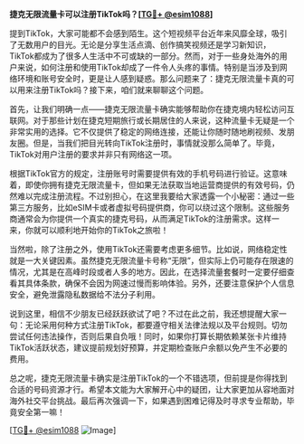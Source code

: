 **捷克无限流量卡可以注册TikTok吗？[[TG💪+ @esim1088](https://t.me/s/esim1088)]**

提到TikTok，大家可能都不会感到陌生。这个短视频平台近年来风靡全球，吸引了无数用户的目光。无论是分享生活点滴、创作搞笑视频还是学习新知识，TikTok都成为了很多人生活中不可或缺的一部分。然而，对于一些身处海外的用户来说，如何注册和使用TikTok却成了一件令人头疼的事情。特别是当涉及到网络环境和账号安全时，更是让人感到疑惑。那么问题来了：捷克无限流量卡真的可以用来注册TikTok吗？接下来，咱们就来聊聊这个问题。

首先，让我们明确一点——捷克无限流量卡确实能够帮助你在捷克境内轻松访问互联网。对于那些计划在捷克短期旅行或长期居住的人来说，这种流量卡无疑是一个非常实用的选择。它不仅提供了稳定的网络连接，还能让你随时随地刷视频、发朋友圈。但是，当我们把目光转向TikTok注册时，事情就没那么简单了。毕竟，TikTok对用户注册的要求并非只有网络这一项。

根据TikTok官方的规定，注册账号时需要提供有效的手机号码进行验证。这意味着，即使你拥有捷克无限流量卡，但如果无法获取当地运营商提供的有效号码，仍然难以完成注册流程。不过别担心，在这里我要给大家透露一个小秘密：通过一些第三方服务，比如eSIM卡或者虚拟号码提供商，你可以绕过这个限制。这些服务商通常会为你提供一个真实的捷克号码，从而满足TikTok的注册需求。这样一来，你就可以顺利地开始你的TikTok之旅啦！

当然啦，除了注册之外，使用TikTok还需要考虑更多细节。比如说，网络稳定性就是一大关键因素。虽然捷克无限流量卡号称“无限”，但实际上仍可能存在限速的情况，尤其是在高峰时段或者人多的地方。因此，在选择流量套餐时一定要仔细查看其具体条款，确保不会因为网速过慢而影响体验。另外，还要注意保护个人信息安全，避免泄露隐私数据给不法分子利用。

说到这里，相信不少朋友已经跃跃欲试了吧？不过在此之前，我还想提醒大家一句：无论采用何种方式注册TikTok，都要遵守相关法律法规以及平台规则。切勿尝试任何违法操作，否则后果自负哦！同时，如果你打算长期依赖某张卡片维持TikTok活跃状态，建议提前规划好预算，并定期检查账户余额以免产生不必要的费用。

总之呢，捷克无限流量卡确实是注册TikTok的一个不错选项，但前提是你得找到合适的号码资源才行。希望本文能为大家解开心中的疑团，让大家更加从容地面对海外社交平台挑战。最后再次强调一下，如果遇到困难记得及时寻求专业帮助，毕竟安全第一嘛！

[[TG💪+ @esim1088](https://t.me/s/esim1088) ![Image](https://i.postimg.cc/4NQfJmqS/Snipaste-2025-05-13-00-14-12.png)]